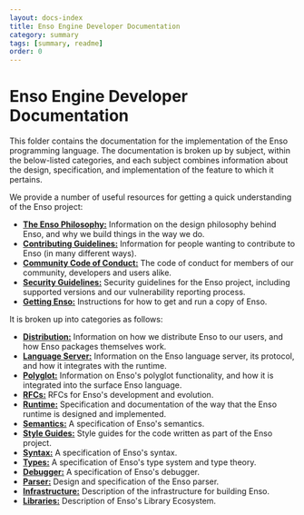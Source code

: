 ```yaml
---
layout: docs-index
title: Enso Engine Developer Documentation
category: summary
tags: [summary, readme]
order: 0
---
```


# Enso Engine Developer Documentation

This folder contains the documentation for the implementation of the Enso
programming language. The documentation is broken up by subject, within the
below-listed categories, and each subject combines information about the design,
specification, and implementation of the feature to which it pertains.

We provide a number of useful resources for getting a quick understanding of the
Enso project:

- [**The Enso Philosophy:**](./enso-philosophy.md) Information on the design
  philosophy behind Enso, and why we build things in the way we do.
- [**Contributing Guidelines:**](./CONTRIBUTING.md) Information for people
  wanting to contribute to Enso (in many different ways).
- [**Community Code of Conduct:**](./CODE_OF_CONDUCT.md) The code of conduct for
  members of our community, developers and users alike.
- [**Security Guidelines:**](./SECURITY.md) Security guidelines for the Enso
  project, including supported versions and our vulnerability reporting process.
- [**Getting Enso:**](./getting-enso.md) Instructions for how to get and run a
  copy of Enso.

It is broken up into categories as follows:

- [**Distribution:**](./distribution) Information on how we distribute Enso to
  our users, and how Enso packages themselves work.
- [**Language Server:**](./language-server) Information on the Enso language
  server, its protocol, and how it integrates with the runtime.
- [**Polyglot:**](./polyglot) Information on Enso's polyglot functionality, and
  how it is integrated into the surface Enso language.
- [**RFCs:**](./rfcs) RFCs for Enso's development and evolution.
- [**Runtime:**](./runtime) Specification and documentation of the way that the
  Enso runtime is designed and implemented.
- [**Semantics:**](./semantics) A specification of Enso's semantics.
- [**Style Guides:**](./style-guide) Style guides for the code written as part
  of the Enso project.
- [**Syntax:**](./syntax) A specification of Enso's syntax.
- [**Types:**](./types) A specification of Enso's type system and type theory.
- [**Debugger:**](./debugger) A specification of Enso's debugger.
- [**Parser:**](./parser) Design and specification of the Enso parser.
- [**Infrastructure:**](./infrastructure) Description of the infrastructure for
  building Enso.
- [**Libraries:**](./libraries) Description of Enso's Library Ecosystem.
